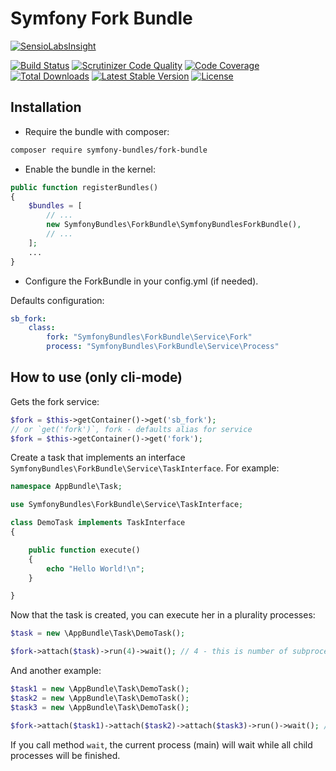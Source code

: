 Symfony Fork Bundle
===================

[![SensioLabsInsight][sensiolabs-insight-image]][sensiolabs-insight-link]

[![Build Status][testing-image]][testing-link]
[![Scrutinizer Code Quality][scrutinizer-code-quality-image]][scrutinizer-code-quality-link]
[![Code Coverage][code-coverage-image]][code-coverage-link]
[![Total Downloads][downloads-image]][package-link]
[![Latest Stable Version][stable-image]][package-link]
[![License][license-image]][license-link]

Installation
------------

* Require the bundle with composer:

``` bash
composer require symfony-bundles/fork-bundle
```

* Enable the bundle in the kernel:

``` php
public function registerBundles()
{
    $bundles = [
        // ...
        new SymfonyBundles\ForkBundle\SymfonyBundlesForkBundle(),
        // ...
    ];
    ...
}
```

* Configure the ForkBundle in your config.yml (if needed).

Defaults configuration:

``` yml
sb_fork:
    class:
        fork: "SymfonyBundles\ForkBundle\Service\Fork"
        process: "SymfonyBundles\ForkBundle\Service\Process"
```

How to use (only cli-mode)
--------------------------

Gets the fork service:

``` php
$fork = $this->getContainer()->get('sb_fork');
// or `get('fork')`, fork - defaults alias for service
$fork = $this->getContainer()->get('fork');
```

Create a task that implements an interface `SymfonyBundles\ForkBundle\Service\TaskInterface`.
For example:

``` php
namespace AppBundle\Task;

use SymfonyBundles\ForkBundle\Service\TaskInterface;

class DemoTask implements TaskInterface
{

    public function execute()
    {
        echo "Hello World!\n";
    }

}
```

Now that the task is created, you can execute her in a plurality processes:

``` php
$task = new \AppBundle\Task\DemoTask();

$fork->attach($task)->run(4)->wait(); // 4 - this is number of subprocesses
```

And another example:
``` php
$task1 = new \AppBundle\Task\DemoTask();
$task2 = new \AppBundle\Task\DemoTask();
$task3 = new \AppBundle\Task\DemoTask();

$fork->attach($task1)->attach($task2)->attach($task3)->run()->wait(); // defaults number of subprocesses is 8
```

If you call method `wait`, the current process (main) will wait while all child processes will be finished.

[package-link]: https://packagist.org/packages/symfony-bundles/fork-bundle
[license-link]: https://github.com/symfony-bundles/fork-bundle/blob/master/LICENSE
[license-image]: https://poser.pugx.org/symfony-bundles/fork-bundle/license
[testing-link]: https://travis-ci.org/symfony-bundles/fork-bundle
[testing-image]: https://travis-ci.org/symfony-bundles/fork-bundle.svg?branch=master
[stable-image]: https://poser.pugx.org/symfony-bundles/fork-bundle/v/stable
[downloads-image]: https://poser.pugx.org/symfony-bundles/fork-bundle/downloads
[sensiolabs-insight-link]: https://insight.sensiolabs.com/projects/3c06a421-5b07-4768-84a3-091db57fb556
[sensiolabs-insight-image]: https://insight.sensiolabs.com/projects/3c06a421-5b07-4768-84a3-091db57fb556/big.png
[code-coverage-link]: https://scrutinizer-ci.com/g/symfony-bundles/fork-bundle/?branch=master
[code-coverage-image]: https://scrutinizer-ci.com/g/symfony-bundles/fork-bundle/badges/coverage.png?b=master
[scrutinizer-code-quality-link]: https://scrutinizer-ci.com/g/symfony-bundles/fork-bundle/?branch=master
[scrutinizer-code-quality-image]: https://scrutinizer-ci.com/g/symfony-bundles/fork-bundle/badges/quality-score.png?b=master
